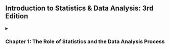 ## Introduction to Statistics & Data Analysis: 3rd Edition

  <details>
    <summary>
      <h3>Chapter 1: The Role of Statistics and the Data Analysis Process</h3>
    </summary>

  <p>O uso da estatística está cada vez mais disseminado no mundo atual por consequência de sua utilização e aplicação prática. Ainda assim, muitos acreditam que se trata de uma disicplina desnecessária e muitas vezes utilizada somente para fundamentar mentiras através dos dados coletados, campanhas de marketing suspiciosas, para dizer o mínimo, e narrativas sociais dos grupos sociais e econômicos dominantes. Contudo, a estatística é muito utilizada em várias áreas do conhecimento, de modo que ela se torna imprescindível em um mundo cada vez mais complexo e abarrotado de interações.</p>

  <p>Mesmo em meio à desconfianças, a estatística está se tornando mais popular entre o público que não contribui diariamente com ela. Isso porque ela dá ferramentas necessárias para pensar além do óbvio e do genérico, facilitando a compreensão dos eventos naturais e sociais e formando uma maneira de pensar para além da bestialidade social e individual. Nessa cadência, vão se formando mais e mais pessoas interessadas e pelos menos compreender sua utilidade prática.</p>

<br>
   
   #### 1.1: Three reasons to study statistics

   ##### The first reason: To be informed

   <p>Para estar informado é necessário ser capaz de: Extrair informações de tabelas e gráficos; Seguir argumentos numéricos; Entender os básico de como dados devem ser reunidos, resumidos e analisados para derivar conclusões estatisticas.</p>

   ##### The second reason: Making informed decisions

   <p>Para realizar julgamentos informados, é necessário: Decidir se a informação existente é adequada ou se informação adicional é necessária; Se necessário, coletar informações de um modo razoável e crítico; Resumir os dados disponíveis de um modo útil e informativo; Analisar os dados disponíveis; Derivar conclusões, tomar decisões e avaliar os de uma decisão incorreta.</p>

   ##### The third reason: Evaluating decisions that affect your life

   <p>Uma compreensão de técnicas estatisticas permitirá a você questionar e avaliar decisões que afetam seu bem-estar.</p>

<br>

   #### 1.2 The Nature and Role of Variability

   <p>A Estatística é uma área do conhecimento que focar em coletar, analisar e tirar conclusões a partir de dados de um modo sensível e crítico. Um dos usos básicos de métodos estatíticos descritivos é aumentar nosso entendimento da natureza da varibilidade em uma população. Entender variabilidade nos permite distinguir entre valores comuns e incomuns. A habilidade para reconhecer valores incomuns na presenção da varibilidade é chave para a maioria dos procedimentos estatísticos e é também o que nos possibilita quantificar a chance de estar errado quando uma conclusão é baseada em dados de amostra.</p>

<br>

   #### 1.3 Statistics and the Data Analysis Process

   <p>Logo após que os dados foram coletados, o próximo passo no processo de análise de dados envolve organizar e resumir a informação. Tabelas, gráficos e resumos numéricos permitem maior entendimento e fornecem uma maneira efetiva de apresentar os dados. Métodos para organizar e resumir dados constituem a ramo da estatística conhecido como <i>Estatística descritiva</i>. Depois que os dados foram resumidos, nós frequentemente derivamos conclusões ou tomamos decisões baseadas nos dados. Isso, com frequência, envolve generalizar de um pequeno grupo de individuos ou objetos que foram estudados para um grupo bem maior. Métodos para retirar conclusões a partir de porções menores de grupos maiores é o outro ramo da estatítica conhecido como <i>Estatística inferencial</i></p>

   <p>A <b>Estatística inferencial</b> envolve generalizar a partir de uma amostra retirada de uma população. Porém, quando nós generalizamos corremos o risco de uma conclusão incorreta, pois a conclusão sobre uma população é baseada numa informação incompleta. Um aspecto importante ao desenvolver técnicas inferenciais envolve quantificar a chance de uma conclusão incorreta.</p>

   ##### Definitions:

   <p>A coleção inteira de indivíduos ou objetos sobre o qual a informação precisa ser extraída é chamada de <b>população</b> de interesse. Uma <b>amostra</b> é um subconjunto da população de interesse selecionada de maneira intencional.</p>

   <p><b>Estatítica descritiva</b> é o ramo da estatística que inclui métodos para organizar e resumir dados. <b>Estatística inferencial</b> é o ramo da estatística que envolve generalizar a partir de uma amostra de uma população e avaliar a confiabilidade de tais generalizações.</p>

<br>
   
   #### 1.4 Types of Data and Some Simple Graphical Displays

   
  </details>
